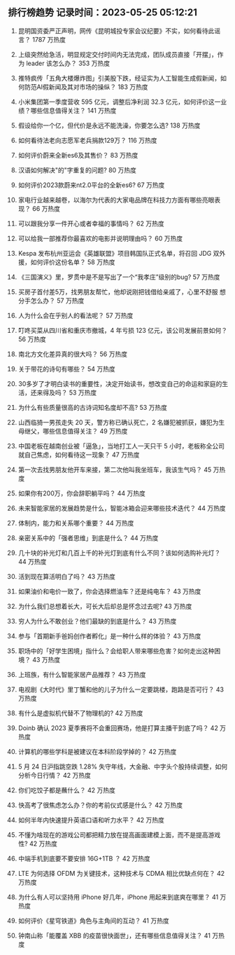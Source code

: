 
## 排行榜趋势 记录时间：2023-05-25 05:12:21
  
  1. 昆明国资委严正声明，网传《昆明城投专家会议纪要》不实，如何看待此谣言？ 1787 万热度
    
  2. 上级突然给急活，明显规定交付时间内无法完成，团队成员直接「开摆」，作为 leader 该怎么办？ 353 万热度
    
  3. 推特疯传「五角大楼爆炸图」引美股下跌，经证实为人工智能生成假新闻，如何防范AI假新闻及其对市场的操纵？ 183 万热度
    
  4. 小米集团第一季度营收 595 亿元，调整后净利润 32.3 亿元，如何评价这一业绩？哪些信息值得关注？ 141 万热度
    
  5. 假设给你一个亿，但代价是永远不能洗澡，你要怎么选? 138 万热度
    
  6. 如何看待法老向志愿军老兵捐款129万？ 116 万热度
    
  7. 如何评价蔚来全新es6及其售价？ 83 万热度
    
  8. 汉语如何解决"的"字重复的问题? 80 万热度
    
  9. 如何评价2023款蔚来nt2.0平台的全新es6? 67 万热度
    
  10. 家电行业越来越卷，以海尔为代表的大家电品牌在科技力方面有哪些亮眼表现？ 66 万热度
    
  11. 可以跟我分享一件开心或者幸福的事情吗？ 62 万热度
    
  12. 可以给我一部推荐你最喜欢的电影并说明理由吗？ 60 万热度
    
  13. Kespa 发布杭州亚运会《英雄联盟》项目韩国队正式名单，将召回 JDG 双外援，如何评价这份名单？ 58 万热度
    
  14. 《三国演义》里，罗贯中是不是写出了一个“我孝庄”级别的bug? 57 万热度
    
  15. 买房子首付差5万，找男朋友帮忙，他却说刚把钱借给亲戚了，心里不舒服 想分手怎么办？ 57 万热度
    
  16. 人为什么会在乎别人的看法呢？ 57 万热度
    
  17. 叮咚买菜从四川省和重庆市撤城，4 年亏损 123 亿元，该公司发展前景如何？ 56 万热度
    
  18. 南北方文化差异真的很大吗？ 56 万热度
    
  19. 关于带花的诗句有哪些？ 54 万热度
    
  20. 30多岁了才明白读书的重要性，决定开始读书，想改变自己的命运和家庭的生活，还来得及吗？ 53 万热度
    
  21. 为什么有些质量很高的古诗词知名度却不高? 53 万热度
    
  22. 山西临猗一男孩走失 20 天，警方称已确认死亡，2 名嫌犯被抓获，嫌犯为生母继父，哪些信息值得关注？ 49 万热度
    
  23. 中国老板在越南创业被「逼急」，当地打工人一天只干 5 小时，老板称全公司就自己焦虑，如何看待这一现象？ 47 万热度
    
  24. 第一次去找男朋友他开车来接，第二次他叫我坐班车，我该生气吗？ 45 万热度
    
  25. 如果你有200万，你会辞职躺平吗？ 44 万热度
    
  26. 未来智能家居的发展趋势是什么，智能冰箱会迎来哪些技术迭代？ 44 万热度
    
  27. 体制内，能力和关系哪个重要？ 44 万热度
    
  28. 亲密关系中的「强者思维」到底是什么？ 44 万热度
    
  29. 几十块的补光灯和几百上千的补光灯到底有什么不同？该如何选购补光灯？ 44 万热度
    
  30. 活到现在算活明白了吗？ 43 万热度
    
  31. 如果油价和电价一致了，你会选择燃油车？还是纯电车？ 43 万热度
    
  32. 为什么我们总想着长大，可长大后却总是怀念过去呢? 43 万热度
    
  33. 穷人为什么不敢创业？他们最缺的到底是什么？ 43 万热度
    
  34. 参与「首期新手爸妈创作者孵化」是一种什么样的体验？ 43 万热度
    
  35. 职场中的「好学生困境」指什么？会给职人带来哪些危害？如何走出这种困境？ 43 万热度
    
  36. 上班族，有什么智能家居产品推荐？ 43 万热度
    
  37. 电视剧《大时代》里丁蟹和他的儿子为什么一定要跳楼，跑路是否可行？ 43 万热度
    
  38. 有什么是虚拟机代替不了物理机的? 42 万热度
    
  39. Doinb 确认 2023 夏季赛将不会重回赛场，他是打算主播干到底了吗？ 42 万热度
    
  40. 计算机的哪些学科是被建议在本科阶段学掉的？ 42 万热度
    
  41. 5 月 24 日沪指跳空跌 1.28% 失守年线，大金融、中字头个股持续调整，如何分析今日行情？ 42 万热度
    
  42. 你们吃饺子都是蘸什么？ 42 万热度
    
  43. 快高考了很焦虑怎么办？你的考前仪式感是什么？ 42 万热度
    
  44. 如何半年内快速提升英语口语和听力水平？ 42 万热度
    
  45. 不懂为啥现在的游戏公司都把精力放在提高画面建模上面，而不是提高游戏性? 42 万热度
    
  46. 中端手机到底要不要安排 16G+1TB ？ 42 万热度
    
  47. LTE 为何选择 OFDM 为关键技术，这种技术与 CDMA 相比优缺点何在？ 42 万热度
    
  48. 为什么有人可以坚持用 iPhone 好几年，iPhone 用起来到底爽在哪里？ 41 万热度
    
  49. 如何评价《星穹铁道》角色与主角间的互动？ 41 万热度
    
  50. 钟南山称「能覆盖 XBB 的疫苗很快面世」，还有哪些信息值得关注？ 41 万热度
    